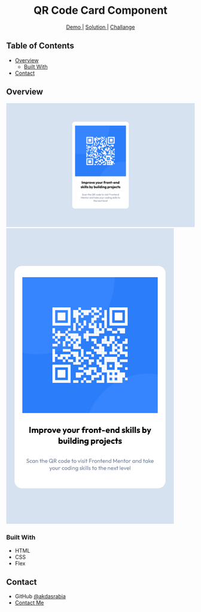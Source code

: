 <h1 align="center">QR Code Card Component</h1>

<div align="center">
    <a href="https://akdasrabia-qrcodecardcomponent.netlify.app/">
      Demo
    </a>
    <span> | </span>
    <a href="https://github.com/akdasrabia/QR-code-component">
      Solution
    </a>
    <span> | </span>
    <a href="https://www.frontendmentor.io/challenges/qr-code-component-iux_sIO_H">
      Challange
    </a>
</div>



## Table of Contents

- [Overview](#overview)
  - [Built With](#built-with)
- [Contact](#contact)


## Overview
![image](/images/desktop.png)
![image](/images/mobile.png)


### Built With
- HTML
- CSS
- Flex


## Contact

- GitHub [@akdasrabia](https://github.com/akdasrabia)
- [Contact Me](mailto:akdasrabian@gmail.com)
